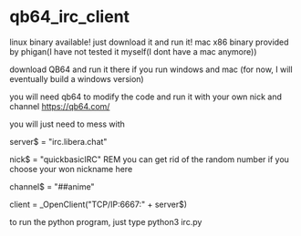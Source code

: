 # qb64_irc_client

linux binary available! just download it and run it!
mac x86 binary provided by phigan(I have not tested it myself(I dont have a mac anymore))

download QB64 and run it there if you run windows and mac
(for now, I will eventually build a windows version)

you will need qb64 to modify the code and run it with your own nick and channel 
https://qb64.com/

you will just need to mess with 

server$ = "irc.libera.chat"

nick$ = "quickbasicIRC" REM  you can get rid of the random number if you choose your won nickname here

channel$ = "##anime"

client = _OpenClient("TCP/IP:6667:" + server$)

to run the python program, just type
python3 irc.py 
